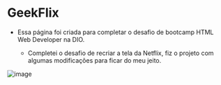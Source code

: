 # GeekFlix

* Essa página foi criada para completar o desafio de bootcamp HTML Web Developer na DIO.
 
  - Completei o desafio de recriar a tela da Netflix, fiz o projeto com algumas modificações para ficar do meu jeito.

![image](https://user-images.githubusercontent.com/54743911/192018055-8a8ead1d-1cc3-42a3-a14f-6027fc049166.png)
